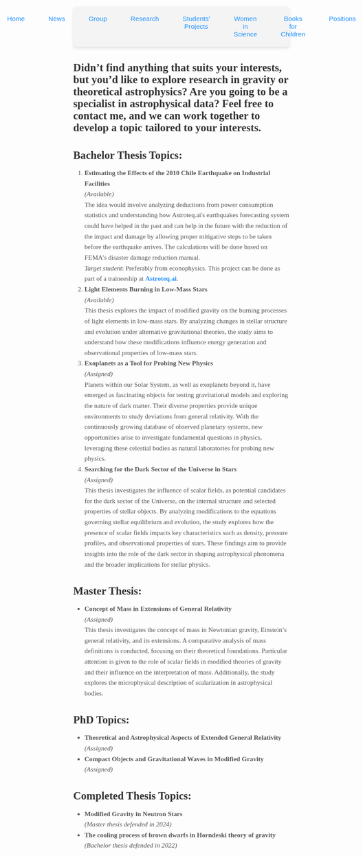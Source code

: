 

<nav style="background-color: #f4f4f4; padding: 10px; border-radius: 8px; box-shadow: 0 4px 6px rgba(0, 0, 0, 0.1);">
  <ul style="list-style: none; display: flex; justify-content: center; gap: 15px; padding: 0; margin: 0;">
    <li style="flex: 1; text-align: center;">
      <a href="{{ site.baseurl }}/" 
         style="text-decoration: none; color: #1e90ff; font-family: 'Arial', sans-serif; font-size: 1.1em; padding: 10px 20px; display: inline-block; border-radius: 6px; transition: background-color 0.3s;">
         Home
      </a>
    </li>
    <li style="flex: 1; text-align: center;">
      <a href="{{ site.baseurl }}/news/" 
         style="text-decoration: none; color: #1e90ff; font-family: 'Arial', sans-serif; font-size: 1.1em; padding: 10px 20px; display: inline-block; border-radius: 6px; transition: background-color 0.3s;">
         News
      </a>
    </li>
    <li style="flex: 1; text-align: center;">
      <a href="{{ site.baseurl }}/group/" 
         style="text-decoration: none; color: #1e90ff; font-family: 'Arial', sans-serif; font-size: 1.1em; padding: 10px 20px; display: inline-block; border-radius: 6px; transition: background-color 0.3s;">
         Group
      </a>
    </li>
    <li style="flex: 1; text-align: center;">
      <a href="{{ site.baseurl }}/research/" 
         style="text-decoration: none; color: #1e90ff; font-family: 'Arial', sans-serif; font-size: 1.1em; padding: 10px 20px; display: inline-block; border-radius: 6px; transition: background-color 0.3s;">
         Research
      </a>
    </li>
    <li style="flex: 1; text-align: center;">
      <a href="{{ site.baseurl }}/Students' projects/" 
         style="text-decoration: none; color: #1e90ff; font-family: 'Arial', sans-serif; font-size: 1.1em; padding: 10px 20px; display: inline-block; border-radius: 6px; transition: background-color 0.3s;">
         Students' Projects
      </a>
    </li>
    <li style="flex: 1; text-align: center;">
      <a href="{{ site.baseurl }}/women-in-science/" 
         style="text-decoration: none; color: #1e90ff; font-family: 'Arial', sans-serif; font-size: 1.1em; padding: 10px 20px; display: inline-block; border-radius: 6px; transition: background-color 0.3s;">
         Women in Science
      </a>
    </li>
    <li style="flex: 1; text-align: center;">
      <a href="{{ site.baseurl }}/books-for-children/" 
         style="text-decoration: none; color: #1e90ff; font-family: 'Arial', sans-serif; font-size: 1.1em; padding: 10px 20px; display: inline-block; border-radius: 6px; transition: background-color 0.3s;">
         Books for Children
      </a>
    </li>
    <li style="flex: 1; text-align: center;">
      <a href="{{ site.baseurl }}/positions/" 
         style="text-decoration: none; color: #1e90ff; font-family: 'Arial', sans-serif; font-size: 1.1em; padding: 10px 20px; display: inline-block; border-radius: 6px; transition: background-color 0.3s;">
         Positions
      </a>
    </li>
  </ul>
</nav>


<h3 style="font-family: 'Georgia', serif; font-size: 1.8em; font-weight: bold; color: #333; margin-bottom: 15px;">Didn’t find anything that suits your interests, but you’d like to explore research in gravity or theoretical astrophysics? Are you going to be a specialist in astrophysical data? Feel free to contact me, and we can work together to develop a topic tailored to your interests.</h3>

<h3 style="font-family: 'Georgia', serif; font-size: 1.8em; font-weight: bold; color: #333; margin-bottom: 15px;">Bachelor Thesis Topics:</h3>

<ol style="font-family: 'Georgia', serif; font-size: 1.1em; color: #555; line-height: 1.6;">
  <li>
    <strong>Estimating the Effects of the 2010 Chile Earthquake on Industrial Facilities</strong><br>
    <em>(Available)</em><br>
    The idea would involve analyzing deductions from power consumption statistics and understanding how Astroteq.ai's earthquakes forecasting system could have helped in the past and can help in the future with the reduction of the impact and damage by allowing proper mitigative steps to be taken before the earthquake arrives. The calculations will be done based on FEMA's disaster damage reduction manual.<br>
    <em>Target student</em>: Preferably from econophysics. This project can be done as part of a traineeship at <strong><a href="https://astroteq.ai/" target="_blank" style="color: #1e90ff; text-decoration: none; font-weight: bold;">Astroteq.ai</a></strong>.
  </li>

  <li>
    <strong>Light Elements Burning in Low-Mass Stars</strong><br>
    <em>(Available)</em><br>
    This thesis explores the impact of modified gravity on the burning processes of light elements in low-mass stars. By analyzing changes in stellar structure and evolution under alternative gravitational theories, the study aims to understand how these modifications influence energy generation and observational properties of low-mass stars.
  </li>

  <li>
    <strong>Exoplanets as a Tool for Probing New Physics</strong><br>
    <em>(Assigned)</em><br>
    Planets within our Solar System, as well as exoplanets beyond it, have emerged as fascinating objects for testing gravitational models and exploring the nature of dark matter. Their diverse properties provide unique environments to study deviations from general relativity. With the continuously growing database of observed planetary systems, new opportunities arise to investigate fundamental questions in physics, leveraging these celestial bodies as natural laboratories for probing new physics.
  </li>

  <li>
    <strong>Searching for the Dark Sector of the Universe in Stars</strong><br>
    <em>(Assigned)</em><br>
    This thesis investigates the influence of scalar fields, as potential candidates for the dark sector of the Universe, on the internal structure and selected properties of stellar objects. By analyzing modifications to the equations governing stellar equilibrium and evolution, the study explores how the presence of scalar fields impacts key characteristics such as density, pressure profiles, and observational properties of stars. These findings aim to provide insights into the role of the dark sector in shaping astrophysical phenomena and the broader implications for stellar physics.
  </li>
</ol>

<h3 style="font-family: 'Georgia', serif; font-size: 1.8em; font-weight: bold; color: #333; margin-bottom: 15px;">Master Thesis:</h3>

<ul style="font-family: 'Georgia', serif; font-size: 1.1em; color: #555; line-height: 1.6;">
  <li>
    <strong>Concept of Mass in Extensions of General Relativity</strong><br>
    <em>(Assigned)</em><br>
    This thesis investigates the concept of mass in Newtonian gravity, Einstein’s general relativity, and its extensions. A comparative analysis of mass definitions is conducted, focusing on their theoretical foundations. Particular attention is given to the role of scalar fields in modified theories of gravity and their influence on the interpretation of mass. Additionally, the study explores the microphysical description of scalarization in astrophysical bodies.
  </li>
</ul>

<h3 style="font-family: 'Georgia', serif; font-size: 1.8em; font-weight: bold; color: #333; margin-bottom: 15px;">PhD Topics:</h3>

<ul style="font-family: 'Georgia', serif; font-size: 1.1em; color: #555; line-height: 1.6;">
  <li><strong>Theoretical and Astrophysical Aspects of Extended General Relativity</strong><br><em>(Assigned)</em></li>
  <li><strong>Compact Objects and Gravitational Waves in Modified Gravity</strong><br><em>(Assigned)</em></li>
</ul>

<h3 style="font-family: 'Georgia', serif; font-size: 1.8em; font-weight: bold; color: #333; margin-bottom: 15px;">Completed Thesis Topics:</h3>

<ul style="font-family: 'Georgia', serif; font-size: 1.1em; color: #555; line-height: 1.6;">
  <li><strong>Modified Gravity in Neutron Stars</strong><br><em>(Master thesis defended in 2024)</em></li>
  <li><strong>The cooling process of brown dwarfs in Horndeski theory of gravity</strong><br><em>(Bachelor thesis defended in 2022)</em></li>
</ul>

